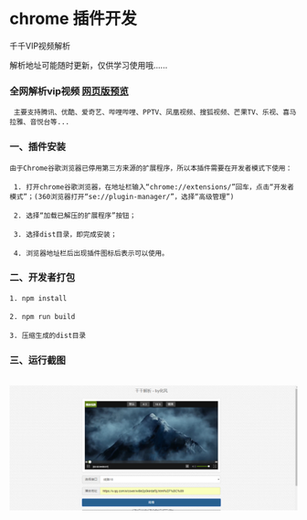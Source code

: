 # chrome 插件开发

千千VIP视频解析

解析地址可能随时更新，仅供学习使用哦......

### 全网解析vip视频 [网页版预览](https://chhxin.github.io/react-crx-demo/dist/)
     主要支持腾讯、优酷、爱奇艺、哔哩哔哩、PPTV、凤凰视频、搜狐视频、芒果TV、乐视、喜马拉雅、音悦台等...

### 一、插件安装

    由于Chrome谷歌浏览器已停用第三方来源的扩展程序，所以本插件需要在开发者模式下使用：

     1. 打开chrome谷歌浏览器，在地址栏输入“chrome://extensions/”回车，点击“开发者模式”；(360浏览器打开“se://plugin-manager/”，选择“高级管理”)

     2. 选择“加载已解压的扩展程序”按钮；

     3. 选择dist目录，即完成安装；

     4. 浏览器地址栏后出现插件图标后表示可以使用。

### 二、开发者打包

    1. npm install
    
    2. npm run build
    
    3. 压缩生成的dist目录

### 三、运行截图

 ![主界面](https://github.com/ChhXin/react-crx-demo/blob/master/dist/images/111.jpg)  

 
